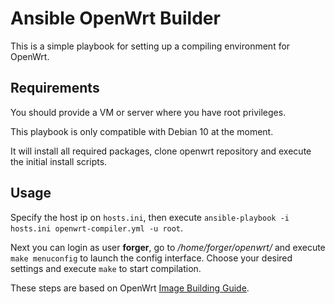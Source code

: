 # Ansible OpenWrt Builder

This is a simple playbook for setting up a compiling environment for OpenWrt.


## Requirements

You should provide a VM or server where you have root privileges.

This playbook is only compatible with Debian 10 at the moment.

It will install all required packages, clone openwrt repository and execute the initial install scripts.


## Usage

Specify the host ip on `hosts.ini`, then execute `ansible-playbook -i hosts.ini openwrt-compiler.yml -u root`.




Next you can login as user **forger**, go to */home/forger/openwrt/* and execute `make menuconfig` to launch the config interface. Choose your desired settings and execute `make` to start compilation.

These steps are based on OpenWrt [Image Building Guide](https://openwrt.org/docs/guide-developer/quickstart-build-images).
